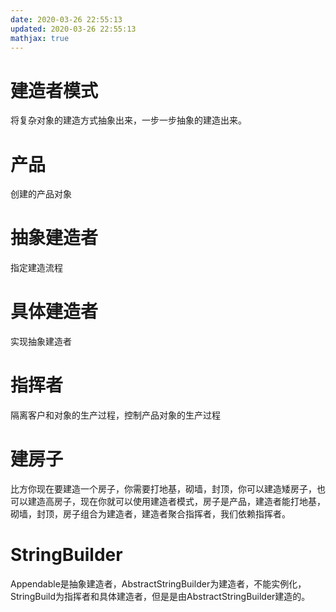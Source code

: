 ```yaml
---
date: 2020-03-26 22:55:13
updated: 2020-03-26 22:55:13
mathjax: true
---
```


# 建造者模式
 将复杂对象的建造方式抽象出来，一步一步抽象的建造出来。

# 产品
 创建的产品对象

# 抽象建造者
 指定建造流程

# 具体建造者
 实现抽象建造者

# 指挥者
 隔离客户和对象的生产过程，控制产品对象的生产过程

# 建房子
 比方你现在要建造一个房子，你需要打地基，砌墙，封顶，你可以建造矮房子，也可以建造高房子，现在你就可以使用建造者模式，房子是产品，建造者能打地基，砌墙，封顶，房子组合为建造者，建造者聚合指挥者，我们依赖指挥者。

# StringBuilder
 Appendable是抽象建造者，AbstractStringBuilder为建造者，不能实例化，StringBuild为指挥者和具体建造者，但是是由AbstractStringBuilder建造的。